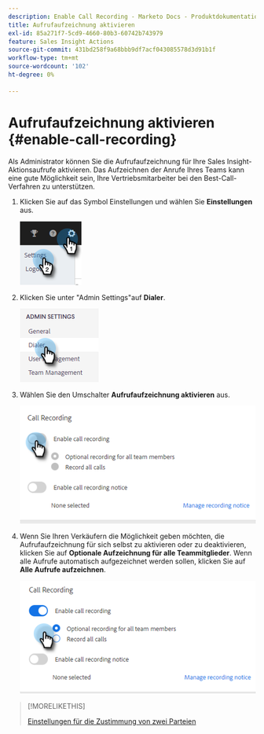 ```yaml
---
description: Enable Call Recording - Marketo Docs - Produktdokumentation
title: Aufrufaufzeichnung aktivieren
exl-id: 85a271f7-5cd9-4660-80b3-60742b743979
feature: Sales Insight Actions
source-git-commit: 431bd258f9a68bbb9df7acf043085578d3d91b1f
workflow-type: tm+mt
source-wordcount: '102'
ht-degree: 0%

---
```


# Aufrufaufzeichnung aktivieren {#enable-call-recording}

Als Administrator können Sie die Aufrufaufzeichnung für Ihre Sales Insight-Aktionsaufrufe aktivieren. Das Aufzeichnen der Anrufe Ihres Teams kann eine gute Möglichkeit sein, Ihre Vertriebsmitarbeiter bei den Best-Call-Verfahren zu unterstützen.

1. Klicken Sie auf das Symbol Einstellungen und wählen Sie **Einstellungen** aus.

   ![](assets/enable-call-recording-1.png)

1. Klicken Sie unter &quot;Admin Settings&quot;auf **Dialer**.

   ![](assets/enable-call-recording-2.png)

1. Wählen Sie den Umschalter **Aufrufaufzeichnung aktivieren** aus.

   ![](assets/enable-call-recording-3.png)

1. Wenn Sie Ihren Verkäufern die Möglichkeit geben möchten, die Aufrufaufzeichnung für sich selbst zu aktivieren oder zu deaktivieren, klicken Sie auf **Optionale Aufzeichnung für alle Teammitglieder**. Wenn alle Aufrufe automatisch aufgezeichnet werden sollen, klicken Sie auf **Alle Aufrufe aufzeichnen**.

   ![](assets/enable-call-recording-4.png)

>[!MORELIKETHIS]
>
>[Einstellungen für die Zustimmung von zwei Parteien](/help/marketo/product-docs/marketo-sales-insight/actions/phone/two-party-consent-settings.md)
